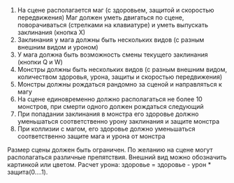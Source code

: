 1) На сцене располагается маг (с здоровьем, защитой и скоростью передвижения)
Маг должен уметь двигаться по сцене, поворачиваться (стрелками на клавиатуре) и уметь
выпускать заклинания (кнопка Х)
3) Заклинания у мага должны быть нескольких видов (с разным внешним видом и уроном)
4) У мага должна быть возможность смены текущего заклинания (кнопки Q и W)
1) Монстры должны быть нескольких видов (с разным внешним видом, количеством
здоровья, урона, защиты и скоростью передвижения)
2) Монстры должны рождаться рандомно за сценой и направляться к магу
3) На сцене единовременно должно располагаться не более 10 монстров, при смерти одного
должен рождаться следующий
4) При попадании заклинания в монстра его здоровье должно уменьшаться соответственно
урону заклинания и защите монстра
5) При коллизии с магом, его здоровье должно уменьшаться соответственно защите мага и
урона от монстра

Размер сцены должен быть ограничен.
По желанию на сцене могут располагаться различные препятствия.
Внешний вид можно обозначить картинкой или цветом.
Расчет урона: здоровье = здоровье - урон * защита(0....1).
